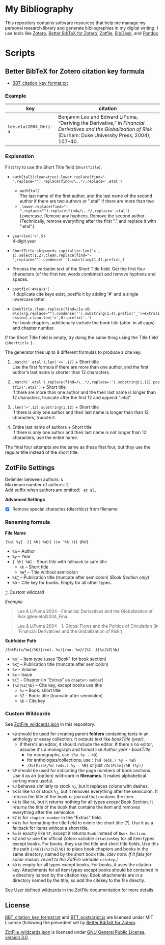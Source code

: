 # My Bibliography

This repository contains software resources that help me manage my personal research library and generate bibliographies in my digital writing. I use tools like [Zotero](https://www.zotero.org "Zotero"), [Better BibTeX for Zotero](https://retorque.re/zotero-better-bibtex/ "Better BibTeX for Zotero"), [Zotfile](https://zotfile.com "Zotfile"), [BibDesk](https://bibdesk.sourceforge.io "BibDesk"), and [Pandoc](https://pandoc.org "Pandoc"). 

# Scripts
## Better BibTeX for Zotero citation key formula  
- [BBT_citation_key_format.txt](BBT_citation_key_format.txt)  

### Example  

| key | citation |
|---|---|
| `lee.etal2004_Deri-a` | Benjamin Lee and Edward LiPuma, “Deriving the Derivative,” in *Financial Derivatives and the Globalization of Risk* (Durham: Duke University Press, 2004), 107–40.  |


### Explanation  

First try to use the Short Title field (`ShortTitle`).

- `authEtal2(clean=true).lower.replace(find="-",replace="").replace(find=/\..*/,replace='.etal')`  
	- `authEtal2`   
	The last name of the first author, and the last name of the second author if there are two authors or ".etal" if there are more than two
	- `.lower.replace(find="-",replace="").replace(find=/\..*/,replace='.etal')`  
	Lowercase. Remove any hyphens. Remove the second author. (Technically, remove everything after the first "." and replace it with ".etal".)   
- `year+len('>',5) `  
	4-digit year
- `ShortTitle.skipwords.capitalize.len('>', 1).select(1,2).clean.replace(find="-",replace="").condense('').substring(1,4).prefix(_)`  
- Process the verbatim text of the Short Title field. Get the first four characters  (of the first two words combined) and remove hyphens and spaces.
- `postfix('#%(a)s')`  
	If duplicate cite keys exist, postfix it by adding '#' and a single lowercase letter.

- `BookTitle.clean.replace(find=/[a-z0-9\s]+/g,replace="").condense('').substring(1,4).prefix('_')+extra(session).clean.len('>',0).prefix('.')`  
	For book chapters, additionally include the book title (abbr. in all caps) and chapter number. 

If the Short Title field is empty, try doing the same thing using the Title field (`shorttitle `).

The generator tries up to 8 different formulas to produce a cite key. 

1. `.match('.etal').len('<=',17)` + Short title  
	Use the first formula if there are more than one author, and the first author's last name is shorter than 12 characters.  

	[//]: # ( the lengths of .etal is five ... 17-5=12)

2. `.match('.etal').replace(find=/\..*/,replace='').substring(1,12).postfix('.etal')` + Short title  
	If there are more than one author and the their last name is longer than 12 characters, truncate after the first 12 and append ".etal"

3. `.len('>',12).substring(1,12)` + Short title  
	If there is only one author and their last name is longer than than 12 characters, truncte it.

4. Entire last name of authors + Short title  
	If there is only one author and their last name is not longer than 12 characters, use the entire name.

The final four attempts are the same as these first four, but they use the regular title instead of the short title.


## ZotFile Settings

Delimiter between authors: ` & `  
Maximum number of authors: 2  
Add suffix when authors are omitted: ` et al.`  

**Advanced Settings**  
- [x] Remove special charactes (diacritics) from filename

[//]: # (This setting applies to file names only, not folder names)



### Renaming formula  

**File Name**  

```
{%a{ %y} -}{ %h| %W}{ (in '%k')}{ @%O}
```

- `%a` – Author  
- `%y` – Year  
- `{ %h| %W}`  – Short title with fallback to safe title
	- `%h` – Short title  
	- `%W`[†](#custom-wildcards "Custom Wildcard") – Title without semicolon  
- `%k`[†](#custom-wildcards "Custom Wildcard") – Publication title (truncate after semicolon) *(Book Section only)*
- `%O` – Cite key for books. Empty for all other types.  

[//]: # (`%W` may be redundant of `%t` = `titleFormated`)  

[†](#custom-wildcards): Custom wildcard  

*Example*  

> Lee & LiPuma 2004 - Financial Derivatives and the Globalization of Risk @lee.etal2004_Fina  

> Lee & LiPuma 2004 - 1. Global Flows and the Politics of Circulation (in 'Financial Derivatives and the Globalization of Risk')  


**Subfolder Path**  
```
/ZotFile/%m{/%K}{/vol. %v}{/no. %e}/{%C. }{%z|%Z|%b}
```

- `%m`[†](#custom-wildcards "Custom Wildcard") – Item type (uses "Book" for book section)  
- `%K`[†](#custom-wildcards "Custom Wildcard") – Publication title (truncate after semicolon)
- `%v` – Volume
- `%e` – Issue
- `%C`[†](#custom-wildcards "Custom Wildcard") – Chapter (in "Extras" as `chapter-number`)  
- `{%z|%Z|%b}` – Cite key, except books use title  
	- `%z` – Book: short title     
	- `%Z` – Book: title (truncate after semicolon)  
	- `%b` – Cite key  


### Custom Wildcards

See [ZotFile_wildcards.json](ZotFile_wildcards.json) in this repository.

- `%B` should be used for creating parent **folders** containing texts in an anthology or essay collection. It outputs text like *bookTitle (year)*.  
    - if there's an editor, it should include the editor. If there's no editor, assume it's a monograph and format like *Author year - bookTitle*.  
        -  for monographs, use :`{%a %y - %B}` 
        - for anthologies/collections, use : `{%d (eds.) %y - %B}`
        - `/ZotFile{/%d (eds.) %y - %B}` or just `/ZotFile{/%B (%y)}`
- `%P` should be used for indicating the page numbers of book sections. Use it as an {option} wild-card in **filenames**. It makes alphabetical sorting more useful.  
- `%J` behaves similarly to stock `%j`, but it replaces colons with dashes.  
- `%K` is like `%J` or stock `%j`, but it removes everything after the semicolon. It returns the title of the book or journal that contains the item.  
- `%k` is like `%K`, but it returns nothing for all types *except* Book Section. It returns the title of the book that contains the item and removes everything after the semicolon.  
- `%C` is for `chapter-number` in the "Extras" field.  
- `%W` is for formatting the title field to mimic the short title (?). Use it as a fallback for items without a short title.  
- `%m` is exactly like `%T`, except it returns `Book` instead of `Book Section`. 
- `%Z` and `%z` use the official Zotero variable `citationKey` for all item types except books. For books, they use the title and short title fields. Use this the path `{/%K}{/%z|%Z|%b}` to place book chapters and books in the same directory, named by the short book title. _(dev note: If it fails for some reason, revert to the ZotFile variable `citekey`.)_
- `%O` is empty for all types except books. For books, it uses the citation key. Attachments for all item types except books should be contained in a directory named by the citation key. Book attachments are in a directory named by the title, so add the citekey to the file directly.



See [User defined wildcards](http://zotfile.com/#user-defined-wildcards) in the ZotFile documentation for more details.

## License
[BBT_citation_key_format.txt](BBT_citation_key_format.txt) and [BTT_postscript.js](BTT_postscript.js) are licensed under MIT License (following the precedent set by [Better BibTeX for Zotero](https://github.com/retorquere/zotero-better-bibtex/blob/master/LICENSE "zotero-better-bibtex/LICENSE").  

[ZotFile_wildcards.json](ZotFile_wildcards.json) is licensed under [GNU General Public License, version 3.0](https://github.com/jlegewie/zotfile#license "zotfile#license").  